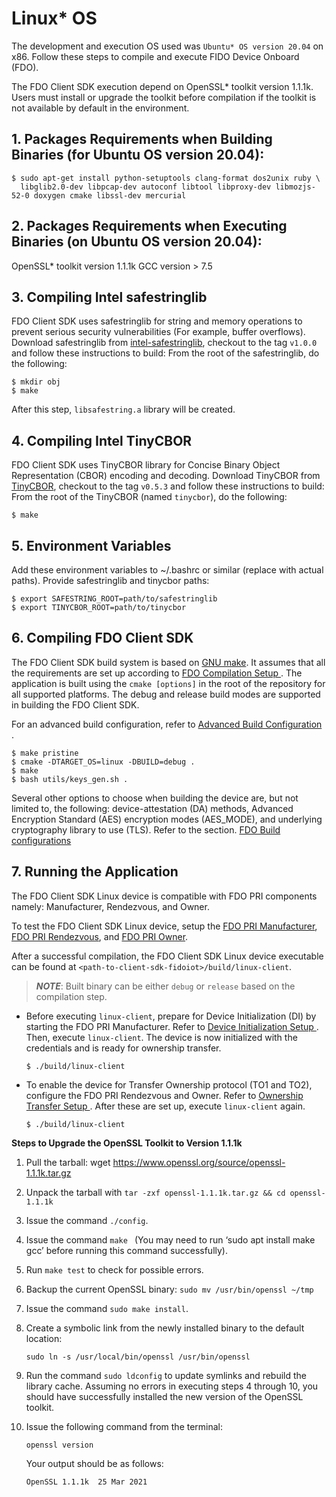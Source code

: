 # Linux* OS
The development and execution OS used was `Ubuntu* OS version 20.04` on x86. Follow these steps to compile and execute FIDO Device Onboard (FDO).

The FDO Client SDK execution depend on OpenSSL* toolkit version 1.1.1k. Users must install or upgrade the toolkit before compilation if the toolkit is not available by default in the environment.

## 1. Packages Requirements when Building Binaries (for Ubuntu OS version 20.04):

```shell
$ sudo apt-get install python-setuptools clang-format dos2unix ruby \
  libglib2.0-dev libpcap-dev autoconf libtool libproxy-dev libmozjs-52-0 doxygen cmake libssl-dev mercurial
```
## 2. Packages Requirements when Executing Binaries (on Ubuntu OS version 20.04):

OpenSSL* toolkit version 1.1.1k
GCC version > 7.5

## 3. Compiling Intel safestringlib
FDO Client SDK uses safestringlib for string and memory operations to prevent serious security vulnerabilities (For example, buffer overflows). Download safestringlib from <a href="https://github.com/intel/safestringlib">intel-safestringlib</a>, checkout to the tag `v1.0.0` and follow these instructions to build:
From the root of the safestringlib, do the following:
 ```shell
 $ mkdir obj
 $ make
 ```
After this step, `libsafestring.a` library will be created.

## 4. Compiling Intel TinyCBOR
FDO Client SDK uses TinyCBOR library for Concise Binary Object Representation (CBOR) encoding and decoding. Download TinyCBOR from <a href="https://github.com/intel/tinycbor">TinyCBOR</a>, checkout to the tag `v0.5.3` and follow these instructions to build:
From the root of the TinyCBOR (named `tinycbor`), do the following:
 ```shell
 $ make
 ```

## 5. Environment Variables
Add these environment variables to ~/.bashrc or similar (replace with actual paths).
Provide safestringlib and tinycbor paths:
```shell
$ export SAFESTRING_ROOT=path/to/safestringlib
$ export TINYCBOR_ROOT=path/to/tinycbor
```

## 6. Compiling FDO Client SDK

The FDO Client SDK build system is based on <a href="https://www.gnu.org/software/make/">GNU make</a>. It assumes that all the requirements are set up according to [ FDO Compilation Setup ](setup.md). The application is built using the `cmake [options]` in the root of the repository for all supported platforms. The debug and release build modes are supported in building the FDO Client SDK.

For an advanced build configuration, refer to [ Advanced Build Configuration ](build_conf.md).

```shell
$ make pristine
$ cmake -DTARGET_OS=linux -DBUILD=debug .
$ make
$ bash utils/keys_gen.sh .
```

Several other options to choose when building the device are, but not limited to, the following: device-attestation (DA) methods, Advanced Encryption Standard (AES) encryption modes (AES_MODE), and underlying cryptography library to use (TLS).
Refer to the section. [FDO Build configurations](build_conf.md)

<a name="run_linux_fdo"></a>

## 7. Running the Application <!-- Ensuring generic updates are captured where applicable -->
The FDO Client SDK Linux device is compatible with FDO PRI components namely: Manufacturer, Rendezvous, and Owner.

To test the FDO Client SDK Linux device, setup the [FDO PRI Manufacturer](https://github.com/secure-device-onboard/pri-fidoiot/blob/master/component-samples/demo/manufacturer/README.md),
[FDO PRI Rendezvous](https://github.com/secure-device-onboard/pri-fidoiot/blob/master/component-samples/demo/rv/README.md), and
[FDO PRI Owner](https://github.com/secure-device-onboard/pri-fidoiot/blob/master/component-samples/demo/owner/README.md).

After a successful compilation, the FDO Client SDK Linux device executable can be found at `<path-to-client-sdk-fidoiot>/build/linux-client`.
> ***NOTE***: Built binary can be either `debug` or `release` based on the compilation step.

- Before executing `linux-client`, prepare for Device Initialization (DI) by starting the FDO PRI Manufacturer.
  Refer to [ Device Initialization Setup ](DI_setup.md).
  Then, execute `linux-client`. The device is now initialized with the credentials and is ready for ownership transfer.

  ```shell
  $ ./build/linux-client
  ```

- To enable the device for Transfer Ownership protocol (TO1 and TO2), configure the FDO PRI Rendezvous and Owner.
  Refer to [ Ownership Transfer Setup ](ownership_transfer.md).
  After these are set up, execute `linux-client` again.
  
  ```shell
  $ ./build/linux-client
  ```


**Steps to Upgrade the OpenSSL Toolkit to Version 1.1.1k**

1. Pull the tarball: wget https://www.openssl.org/source/openssl-1.1.1k.tar.gz

2. Unpack the tarball with `tar -zxf openssl-1.1.1k.tar.gz && cd openssl-1.1.1k`

3. Issue the command `./config`.

4. Issue the command `make ` (You may need to run ‘sudo apt install make gcc’ before running this command successfully).

5. Run `make test` to check for possible errors.

6. Backup the current OpenSSL binary: `sudo mv /usr/bin/openssl ~/tmp`

7. Issue the command `sudo make install`.

8. Create a symbolic link from the newly installed binary to the default location:

   `sudo ln -s /usr/local/bin/openssl /usr/bin/openssl`

9. Run the command `sudo ldconfig` to update symlinks and rebuild the library cache.
    Assuming no errors in executing steps 4 through 10, you should have successfully installed the new version of the OpenSSL toolkit.

10. Issue the following command from the terminal:

    ```
    openssl version
    ```

    Your output should be as follows:

    ```
	OpenSSL 1.1.1k  25 Mar 2021
    ```
